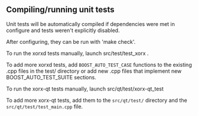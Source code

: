 Compiling/running unit tests
------------------------------------

Unit tests will be automatically compiled if dependencies were met in configure
and tests weren't explicitly disabled.

After configuring, they can be run with 'make check'.

To run the xorxd tests manually, launch src/test/test_xorx .

To add more xorxd tests, add `BOOST_AUTO_TEST_CASE` functions to the existing
.cpp files in the test/ directory or add new .cpp files that
implement new BOOST_AUTO_TEST_SUITE sections.

To run the xorx-qt tests manually, launch src/qt/test/xorx-qt_test

To add more xorx-qt tests, add them to the `src/qt/test/` directory and
the `src/qt/test/test_main.cpp` file.
